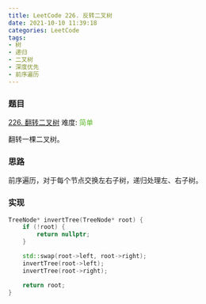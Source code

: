 ```yaml
---
title: LeetCode 226. 反转二叉树
date: 2021-10-10 11:39:18
categories: LeetCode
tags:
- 树
- 递归
- 二叉树
- 深度优先
- 前序遍历
---
```


### 题目
[226. 翻转二叉树](https://leetcode-cn.com/problems/invert-binary-tree/)
难度: <span style="color: rgba(90, 183, 38, 1);">简单</span>

翻转一棵二叉树。
<!-- more -->

### 思路
前序遍历，对于每个节点交换左右子树，递归处理左、右子树。

### 实现
``` cpp
TreeNode* invertTree(TreeNode* root) {
    if (!root) {
        return nullptr;
    }

    std::swap(root->left, root->right);
    invertTree(root->left);
    invertTree(root->right);

    return root;
}
```
